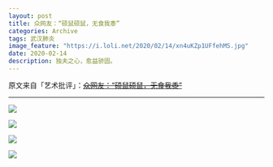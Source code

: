 ```yaml
---
layout: post
title: 众网友：“硕鼠硕鼠，无食我黍”
categories: Archive
tags: 武汉肺炎
image_feature: "https://i.loli.net/2020/02/14/xn4uKZp1UFfehMS.jpg"
date: 2020-02-14
description: 独夫之心，愈益骄固。
---
```


原文来自「艺术批评」：~~[众网友：“硕鼠硕鼠，无食我黍”](http://206.189.252.32:8088)~~

---

![](https://i.loli.net/2020/02/14/xn4uKZp1UFfehMS.jpg)

![](https://i.loli.net/2020/02/14/HNtAve86ZDWYCTX.jpg)

![](https://i.loli.net/2020/02/14/j3P4i2poKwbYTIO.jpg)

![](https://i.loli.net/2020/02/14/krXxCEZm4fqPnbJ.jpg)

